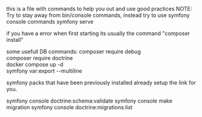this is a file with commands to help you out and use good practices
NOTE: Try to stay away from bin/console commands, instead try to use symfony console commands 
symfony serve

if you have a error when first starting its usually the command "composer install"

some usefull DB commands:
composer require debug  
composer require doctrine  
docker compose up -d   
symfony var:export --multiline  

symfony packs that have been previously installed already setup the link for you. 


symfony console doctrine:schema:validate
symfony console make migration
symfony console doctrine:migrations:list
